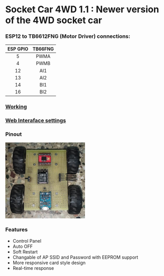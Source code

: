 # Socket Car 4WD 1.1 : Newer version of the 4WD socket car #
 
### ESP12 to TB6612FNG (Motor Driver) connections: ###
| ESP GPIO  | TB66FNG  |
|:---------:|:--------:|
| 5         | PWMA     |
| 4         | PWMB     |
| 12        | AI1      |            
| 13        | AI2      |
| 14        | BI1      |
| 16        | BI2      |

### [ Working ](https://www.instagram.com/p/CQ3aksKFHEA/) ###
### [ Web Interaface settings ](https://www.instagram.com/p/CQ3aksKFHEA/) ###
  
### Pinout ###
<img src="https://raw.githubusercontent.com/Prateek7805/socketCar4WD1.1/main/pinout.JPG" width='250' height='auto'/>


### Features ###
* Control Panel 
* Auto OFF
* Soft Restart
* Changable of AP SSID and Password with EEPROM support
* More responsive card style design
* Real-time response

